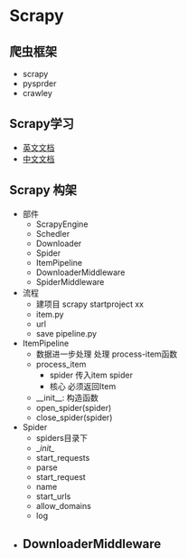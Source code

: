 # Scrapy

## 爬虫框架
- scrapy
- pysprder
- crawley

## Scrapy学习
- [英文文档](https://docs.scrapy.org/en/latest/)
- [中文文档](https://scrapy-chs.readthedocs.io/zh_CN/latest/) 

## Scrapy 构架
- 部件
    - ScrapyEngine
    - Schedler
    - Downloader
    - Spider
    - ItemPipeline
    - DownloaderMiddleware
    - SpiderMiddleware
- 流程
    - 建项目 scrapy startproject xx
    - item.py
    - url
    - save pipeline.py
- ItemPipeline
    - 数据进一步处理 处理 process-item函数
    - process_item
        - spider 传入item spider
         - 核心 必须返回Item
    - __init\__: 构造函数
    - open_spider(spider)
    - close_spider(spider)
- Spider 
    - spiders目录下
    - __init\__
    - start_requests
    - parse
    - start_request
    - name
    - start_urls
    - allow_domains
    - log
- DownloaderMiddleware
    - 
